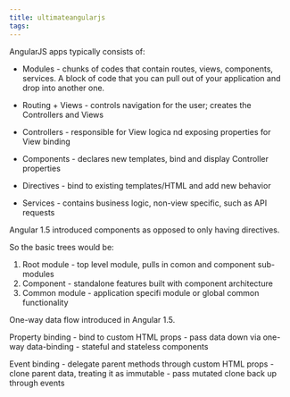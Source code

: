 ```yaml
---
title: ultimateangularjs
tags:
---
```


AngularJS apps typically consists of:

* Modules - chunks of codes that contain routes, views, components, services. A block of code that you can pull out of your application and drop into another one.

* Routing + Views - controls navigation for the user; creates the Controllers and Views

* Controllers - responsible for View logica nd exposing properties for View binding

* Components - declares new templates, bind and display Controller properties

* Directives - bind to existing templates/HTML and add new behavior

* Services - contains business logic, non-view specific, such as API requests

Angular 1.5 introduced components as opposed to only having directives.

So the basic trees would be:

1. Root module - top level module, pulls in comon and component sub-modules
2. Component - standalone features built with component architecture
3. Common module - application specifi module or global common functionality

One-way data flow introduced in Angular 1.5.

Property binding
	- bind to custom HTML props
	- pass data down via one-way data-binding
	- stateful and stateless components

Event binding
	- delegate parent methods through custom HTML props
	- clone parent data, treating it as immutable
	- pass mutated clone back up through events
